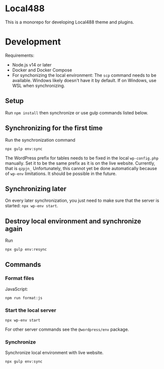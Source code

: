 # Local488

This is a monorepo for developing Local488 theme and plugins.

# Development

Requirements:

- Node.js v14 or later
- Docker and Docker Compose
- For synchonizing the local environment: The `scp` command needs to be available. Windows likely doesn't have it by default. If on Windows, use WSL when synchronizing.

## Setup

Run `npm install` then synchronize or use gulp commands listed below.

## Synchronizing for the first time

Run the synchronization command
```
npx gulp env:sync
```

The WordPress prefix for tables needs to be fixed in the local `wp-config.php` manually. Set it to be the same prefix as it is on the live website. Currently, that is `qzpjn_` Unfortunately, this cannot yet be done automatically because of `wp-env` limitations. It should be possible in the future.

## Synchronizing later

On every later synchronization, you just need to make sure that the server is started: `npx wp-env start`.

## Destroy local environment and synchronize again

Run
```
npx gulp env:resync
```

## Commands

### Format files

JavaScript:


```
npm run format:js
```

### Start the local server

```
npx wp-env start
```

For other server commands see the `@wordpress/env` package.

### Synchronize

Synchronize local environment with live website.

```
npx gulp env:sync
```
